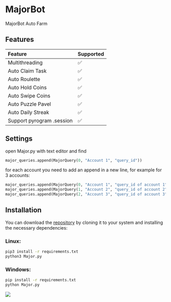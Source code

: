 # MajorBot
MajorBot Auto Farm

## Features
| Feature                   | Supported |
| :------------------------ | :-------- |
| Multithreading            | ✅        |
| Auto Claim Task           | ✅        |
| Auto Roulette             | ✅        |
| Auto Hold Coins           | ✅        |
| Auto Swipe Coins          | ✅        |
| Auto Puzzle Pavel         | ✅        |
| Auto Daily Streak         | ✅        |
| Support pyrogram .session | ✅        |

## Settings
open Major.py with text editor and find
```python
major_queries.append(MajorQuery(0, "Account 1", "query_id"))
```
for each account you need to add an append in a new line, for example for 3 accounts:
```python
major_queries.append(MajorQuery(0, "Account 1", "query_id of account 1"))
major_queries.append(MajorQuery(1, "Account 2", "query_id of account 2"))
major_queries.append(MajorQuery(2, "Account 3", "query_id of account 3"))
```

## Installation
You can download the [repository](https://github.com/glad-tidings/MajorBot/) by cloning it to your system and installing the necessary dependencies:
### Linux:
```bash
pip3 install -r requirements.txt
python3 Major.py
```
### Windows:
```bash
pip install -r requirements.txt
python Major.py
```


![](http://visit.parselecom.com/Api/Visit/2/6C3B2A)
